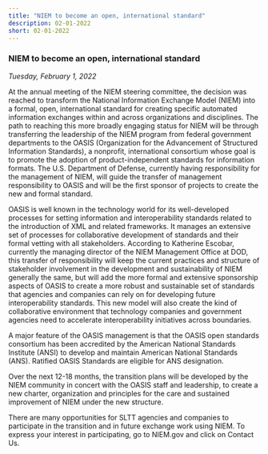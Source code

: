 ```yaml
---
title: "NIEM to become an open, international standard"
description: 02-01-2022
short: 02-01-2022
---
```


### NIEM to become an open, international standard

*Tuesday, February 1, 2022*

At the annual meeting of the NIEM steering committee, the decision was reached to transform the National Information Exchange Model (NIEM) into a formal, open, international standard for creating specific automated information exchanges within and across organizations and disciplines. The path to reaching this more broadly engaging status for NIEM will be through transferring the leadership of the NIEM program from federal government departments to the OASIS (Organization for the Advancement of Structured Information Standards), a nonprofit, international consortium whose goal is to promote the adoption of product-independent standards for information formats. The U.S. Department of Defense, currently having responsibility for the management of NIEM, will guide the transfer of management responsibility to OASIS and will be the first sponsor of projects to create the new and formal standard.  

OASIS is well known in the technology world for its well-developed processes for setting information and interoperability standards related to the introduction of XML and related frameworks.  It manages an extensive set of processes for collaborative development of standards and their formal vetting with all stakeholders.  According to Katherine Escobar, currently the managing director of the NIEM Management Office at DOD, this transfer of responsibility will keep the current practices and structure of stakeholder involvement in the development and sustainability of NIEM generally the same, but will add the more formal and extensive sponsorship aspects of OASIS to create a more robust and sustainable set of standards that agencies and companies can rely on for developing future interoperability standards.  This new model will also create the kind of collaborative environment that technology companies and government agencies need to accelerate interoperability initiatives across boundaries.

A major feature of the OASIS management is that the OASIS open standards consortium has been accredited by the American National Standards Institute (ANSI) to develop and maintain American National Standards (ANS). Ratified OASIS Standards are eligible for ANS designation.

Over the next 12-18 months, the transition plans will be developed by the NIEM community in concert with the OASIS staff and leadership, to create a new charter, organization and principles for the care and sustained improvement of NIEM under the new structure.

There are many opportunities for SLTT agencies and companies to participate in the transition and in future exchange work using NIEM.  To express your interest in participating, go to NIEM.gov and click on Contact Us.

#####
